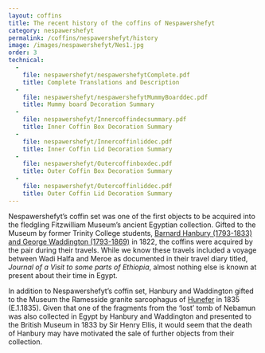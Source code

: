 ```yaml
---
layout: coffins
title: The recent history of the coffins of Nespawershefyt
category: nespawershefyt
permalink: /coffins/nespawershefyt/history
image: /images/nespawershefyt/Nes1.jpg
order: 3
technical:
  -
    file: nespawershefyt/nespawershefytComplete.pdf
    title: Complete Translations and Description
  -
    file: nespawershefyt/nespawershefytMummyBoarddec.pdf
    title: Mummy board Decoration Summary
  -
    file: nespawershefyt/Innercoffindecsummary.pdf
    title: Inner Coffin Box Decoration Summary
  -
    file: nespawershefyt/Innercoffinliddec.pdf
    title: Inner Coffin Lid Decoration Summary
  -
    file: nespawershefyt/Outercoffinboxdec.pdf
    title: Outer Coffin Box Decoration Summary
  -
    file: nespawershefyt/Outercoffinliddec.pdf
    title: Outer Coffin Lid Decoration Summary
---
```


Nespawershefyt’s coffin set was one of the first objects to be acquired into the
fledgling Fitzwilliam Museum’s ancient Egyptian collection. Gifted to the Museum by
former Trinity College students, [Barnard Hanbury (1793-1833) and George Waddington
(1793-1869)](https://www.fitzmuseum.cam.ac.uk/collections/egypt/collectionhistory/hanbury_waddington) in 1822, the coffins were acquired by the pair during their travels. While
we know these travels included a voyage between Wadi Halfa and Meroe as documented in
their travel diary titled, _Journal of a Visit to some parts of Ethiopia_, almost nothing
else is known at present about their time in Egypt.

In addition to Nespawershefyt’s coffin set, Hanbury and Waddington gifted to the Museum
the Ramesside granite sarcophagus of [Hunefer](http://webapps.fitzmuseum.cam.ac.uk/explorer/index.php?qu=ObjectNumber:E.1.1835&oid=49039) in 1835 (E.1.1835). Given that one of the
fragments from the ‘lost’ tomb of Nebamun was also collected in Egypt by Hanbury and
Waddington and presented to the British Museum in 1833 by Sir Henry Ellis, it would seem
 that the death of Hanbury may have motivated the sale of further objects from their
 collection.
